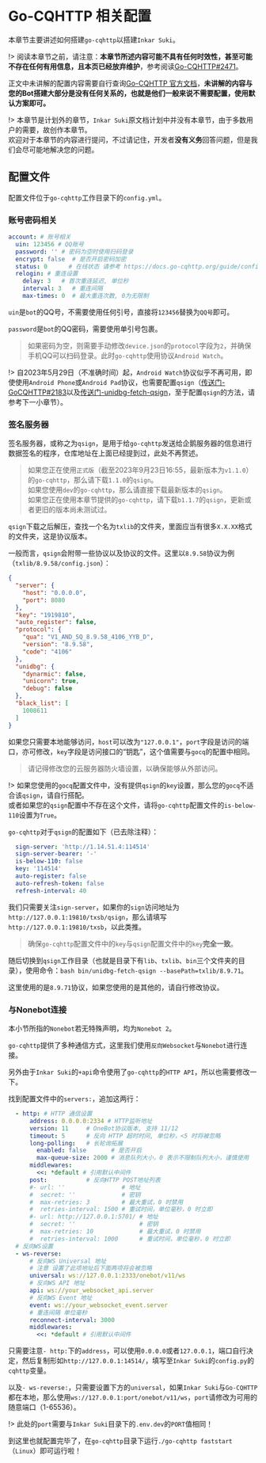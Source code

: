 # Go-CQHTTP 相关配置

本章节主要讲述如何搭建`go-cqhttp`以搭建`Inkar Suki`。

!> 阅读本章节之前，请注意：**本章节所述内容可能不具有任何时效性，甚至可能不存在任何有用信息，且本页已经放弃维护**，参考阅读[Go-CQHTTP#2471](https://github.com/Mrs4s/go-cqhttp/issues/2471)。

正文中未讲解的配置内容需要自行查询[Go-CQHTTP 官方文档](https://docs.go-cqhttp.org/)，**未讲解的内容与您的Bot搭建大部分是没有任何关系的，也就是他们一般来说不需要配置，使用默认方案即可。**

!> 本章节是计划外的章节，`Inkar Suki`原文档计划中并没有本章节，由于多数用户的需要，故创作本章节。
<br>
欢迎对于本章节的内容进行提问，不过请记住，开发者**没有义务**回答问题，但是我们会尽可能地解决您的问题。

## 配置文件

配置文件位于`go-cqhttp`工作目录下的`config.yml`。

### 账号密码相关

```yaml
account: # 账号相关
  uin: 123456 # QQ账号
  password: '' # 密码为空时使用扫码登录
  encrypt: false  # 是否开启密码加密
  status: 0      # 在线状态 请参考 https://docs.go-cqhttp.org/guide/config.html#在线状态
  relogin: # 重连设置
    delay: 3   # 首次重连延迟, 单位秒
    interval: 3   # 重连间隔
    max-times: 0  # 最大重连次数, 0为无限制
```

`uin`是`bot`的QQ号，不需要使用任何引号，直接将`123456`替换为`QQ号`即可。

`password`是`bot`的QQ密码，需要使用单引号包裹。

> 如果密码为空，则需要手动修改`device.json`的`protocol`字段为`2`，并确保手机QQ可以扫码登录。此时`go-cqhttp`使用协议`Android Watch`。

!> 自2023年5月29日（不准确时间）起，`Android Watch`协议似乎不再可用，即使使用`Android Phone`或`Android Pad`协议，也需要配置`qsign`（[传送门-GoCQHTTP#2183](https://github.com/Mrs4s/go-cqhttp/issues/2183)以及[传送门-unidbg-fetch-qsign](https://github.com/fuqiuluo/unidbg-fetch-qsign)，至于配置`qsign`的方法，请参考下一小章节）。

### 签名服务器

签名服务器，或称之为`qsign`，是用于给`go-cqhttp`发送给企鹅服务器的信息进行数据签名的程序，仓库地址在上面已经提到过，此处不再赘述。

> 如果您正在使用`正式版`（截至2023年9月23日16:55，最新版本为`v1.1.0`）的`go-cqhttp`，那么请下载`1.1.0`的`qsign`。<br>
> 如果您使用`dev`的`go-cqhttp`，那么请直接下载最新版本的`qsign`。<br>
> 如果您正在使用本章节提供的`go-cqhttp`，请下载`b1.1.7`的`qsign`，更新或者更旧的版本尚未测试过。

`qsign`下载之后解压，查找一个名为`txlib`的文件夹，里面应当有很多`X.X.XX`格式的文件夹，这是协议版本。

一般而言，`qsign`会附带一些协议以及协议的文件。这里以`8.9.58`协议为例（`txlib/8.9.58/config.json`）：

```json
{
  "server": {
    "host": "0.0.0.0",
    "port": 8080
  },
  "key": "1919810",
  "auto_register": false,
  "protocol": {
    "qua": "V1_AND_SQ_8.9.58_4106_YYB_D",
    "version": "8.9.58",
    "code": "4106"
  },
  "unidbg": {
    "dynarmic": false,
    "unicorn": true,
    "debug": false
  },
  "black_list": [
    1008611
  ]
}
```

如果您只需要本地能够访问，`host`可以改为`"127.0.0.1"`，`port`字段是访问的端口，亦可修改，`key`字段是访问接口的“钥匙”，这个值需要与`gocq`的配置中相同。

> 请记得修改您的云服务器防火墙设置，以确保能够从外部访问。

!> 如果您使用的`gocq`配置文件中，没有提供`qsign`的`key`设置，那么您的`gocq`不适合该`qsign`，请自行搭配。
<br>
或者如果您的`qsign`配置中不存在这个文件，请将`go-cqhttp`配置文件的`is-below-110`设置为`True`。

`go-cqhttp`对于`qsign`的配置如下（已去除注释）：

```yaml
  sign-server: 'http://1.14.51.4:114514'
  sign-server-bearer: '-'
  is-below-110: false
  key: '114514'
  auto-register: false
  auto-refresh-token: false
  refresh-interval: 40
```

我们只需要关注`sign-server`，如果你的`sign`访问地址为`http://127.0.0.1:19810/txsb/qsign`，那么请填写`http://127.0.0.1:19810/txsb`，以此类推。

> 确保`go-cqhttp`配置文件中的`key`与`qsign`配置文件中的`key`**完全一致**。

随后切换到`qsign`工作目录（也就是目录下有`lib`、`txlib`、`bin`三个文件夹的目录），使用命令：`bash bin/unidbg-fetch-qsign --basePath=txlib/8.9.71`。

这里使用的是`8.9.71`协议，如果您使用的是其他的，请自行修改协议。

### 与Nonebot连接

本小节所指的`Nonebot`若无特殊声明，均为`Nonebot 2`。

`go-cqhttp`提供了多种通信方式，这里我们使用`反向Websocket`与`Nonebot`进行连接。

另外由于`Inkar Suki`的`+api`命令使用了`go-cqhttp`的`HTTP API`，所以也需要修改一下。

找到配置文件中的`servers:`，追加这两行：

```yaml
  - http: # HTTP 通信设置
      address: 0.0.0.0:2334 # HTTP监听地址
      version: 11     # OneBot协议版本, 支持 11/12
      timeout: 5      # 反向 HTTP 超时时间, 单位秒，<5 时将被忽略
      long-polling:   # 长轮询拓展
        enabled: false       # 是否开启
        max-queue-size: 2000 # 消息队列大小，0 表示不限制队列大小，谨慎使用
      middlewares:
        <<: *default # 引用默认中间件
      post:           # 反向HTTP POST地址列表
      #- url: ''                # 地址
      #  secret: ''             # 密钥
      #  max-retries: 3         # 最大重试，0 时禁用
      #  retries-interval: 1500 # 重试时间，单位毫秒，0 时立即
      #- url: http://127.0.0.1:5701/ # 地址
      #  secret: ''                  # 密钥
      #  max-retries: 10             # 最大重试，0 时禁用
      #  retries-interval: 1000      # 重试时间，单位毫秒，0 时立即
  # 反向WS设置
  - ws-reverse:
      # 反向WS Universal 地址
      # 注意 设置了此项地址后下面两项将会被忽略
      universal: ws://127.0.0.1:2333/onebot/v11/ws
      # 反向WS API 地址
      api: ws://your_websocket_api.server
      # 反向WS Event 地址
      event: ws://your_websocket_event.server
      # 重连间隔 单位毫秒
      reconnect-interval: 3000
      middlewares:
        <<: *default # 引用默认中间件
```

只需要注意`- http:`下的`address`，可以使用`0.0.0.0`或者`127.0.0.1`，端口自行决定，然后复制形如`http://127.0.0.1:14514/`，填写至`Inkar Suki`的`config.py`的`cqhttp`变量。

以及`- ws-reverse:`，只需要设置下方的`universal`，如果`Inkar Suki`与`Go-CQHTTP`都在本地，那么使用`ws://127.0.0.1:port/onebot/v11/ws`，`port`请修改为可用的随意端口（1-65536）。

!> 此处的`port`需要与`Inkar Suki`目录下的`.env.dev`的`PORT`值相同！

到这里也就配置完毕了，在`go-cqhttp`目录下运行`./go-cqhttp faststart`（`Linux`）即可运行啦！